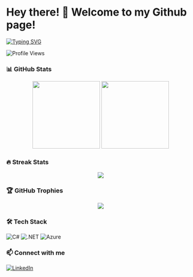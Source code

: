 # Hey there! 👋 Welcome to my Github page!
[![Typing SVG](https://readme-typing-svg.herokuapp.com?font=Fira+Code&pause=1000&color=2E9EF7&lines=Full+Stack+Developer;.NET+%7C+Cloud+%7C+DevOps)](https://git.io/typing-svg)

![Profile Views](https://komarev.com/ghpvc/?username=LiteObject&color=brightgreen)

### 📊 GitHub Stats
<div align="center">
  <img src="https://github-readme-stats.vercel.app/api?username=LiteObject&show_icons=true&theme=dracula" height="180" />
  <img src="https://github-readme-stats.vercel.app/api/top-langs/?username=LiteObject&layout=compact&theme=dracula" height="180" />
</div>

### 🔥 Streak Stats
<div align="center">
  <img src="https://github-readme-streak-stats.herokuapp.com/?user=LiteObject&theme=dracula&hide_border=true" />
</div>

### 🏆 GitHub Trophies
<div align="center">
  <img src="https://github-profile-trophy.vercel.app/?username=LiteObject&theme=dracula&no-frame=true&row=1&column=7" />
</div>

### 🛠️ Tech Stack
![C#](https://img.shields.io/badge/C%23-239120?style=for-the-badge&logo=c-sharp&logoColor=white)
![.NET](https://img.shields.io/badge/.NET-512BD4?style=for-the-badge&logo=dotnet&logoColor=white)
![Azure](https://img.shields.io/badge/Azure-0089D6?style=for-the-badge&logo=microsoft-azure&logoColor=white)

### 📫 Connect with me
[![LinkedIn](https://img.shields.io/badge/LinkedIn-0077B5?style=for-the-badge&logo=linkedin&logoColor=white)](https://linkedin.com/in/yourprofile)
